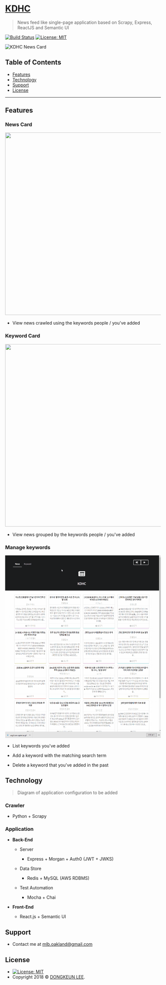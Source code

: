 # <a href="http://www.dongkeunlee.com">KDHC</a>

> News feed like single-page application based on Scrapy, Express, ReactJS and Semantic UI

[![Build Status](https://travis-ci.org/ldkz2524/KDHC.svg?branch=master)](https://travis-ci.org/ldkz2524/KDHC)
[![License: MIT](https://img.shields.io/badge/License-MIT-yellow.svg)](https://opensource.org/licenses/MIT)

![KDHC News Card](https://s3.ap-northeast-2.amazonaws.com/kdhc-auth0/MainPage.PNG)

## Table of Contents

- [Features](#features)
- [Technology](#technology)
- [Support](#support)
- [License](#license)

---

## Features

### News Card

<img src="https://raw.githubusercontent.com/ldkz2524/KDHC/master/etc/newsCard.gif" width="572" height="589">

- View news crawled using the keywords people / you've added

### Keyword Card

<img src="https://raw.githubusercontent.com/ldkz2524/KDHC/master/etc/keywordCard.gif" width="572" height="589">

- View news grouped by the keywords people / you've added

### Manage keywords

<img src="https://raw.githubusercontent.com/ldkz2524/KDHC/master/etc/manageKeyword.gif" width="572" height="589">

- List keywords you've added

- Add a keyword with the matching search term

- Delete a keyword that you've added in the past

## Technology

> Diagram of application configuration to be added

### Crawler

- Python + Scrapy

### Application

- **Back-End**

  - Server
    - Express + Morgan + Auth0 (JWT + JWKS)

  - Data Store
  
    - Redis + MySQL (AWS RDBMS)

  - Test Automation

    - Mocha + Chai

- **Front-End**

  - React.js + Semantic UI

## Support

- Contact me at <mlb.oakland@gmail.com>

## License

- [![License: MIT](https://img.shields.io/badge/License-MIT-yellow.svg)](https://opensource.org/licenses/MIT)
- Copyright 2018 © <a href="https://github.com/ldkz2524" target="_blank">DONGKEUN LEE</a>.
